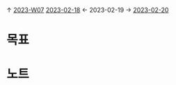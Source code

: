 
↑ [2023-W07](2023-W07.md)
[2023-02-18](2023-02-18.md) ← 2023-02-19 → [2023-02-20](2023-02-20.md)


# 목표



# 노트





